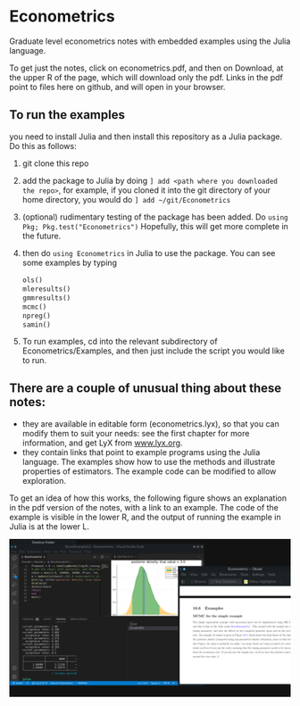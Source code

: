 # Econometrics
Graduate level econometrics notes with embedded examples using the Julia language.

To get just the notes, click on econometrics.pdf, and then on Download, at the upper R of the page, which will download only the pdf. Links in the pdf point to files here on github, and will open in your browser.

## To run the examples
you need to install Julia and then install this repository as a Julia package. Do this as follows:

1. git clone this repo

2. add the package to Julia by doing ```] add <path where you downloaded the repo>```, for example, if you cloned it into the git directory of your home directory, you would do ```] add ~/git/Econometrics```

3. (optional) rudimentary testing of the package has been added. Do ```using Pkg; Pkg.test("Econometrics")``` Hopefully, this will get more complete in the future.

4. then do ```using Econometrics``` in Julia to use the package. You can see some examples by typing 
   ```
   ols()
   mleresults()
   gmmresults()
   mcmc()
   npreg()
   samin()
   ```
   

5. To run examples, cd into the relevant subdirectory of Econometrics/Examples, and then just include the script you would like to run.

## There are a couple of unusual thing about these notes:
- they are available in editable form (econometrics.lyx), so that you can modify them to suit your needs: see the first chapter for more information, and get LyX from  www.lyx.org. 
- they contain links that point to example programs using the Julia language. The examples show how to use the methods and illustrate properties of estimators. The example code can be modified to allow exploration.

To get an idea of how this works, the following figure shows an explanation in the pdf version of the notes, with a link to an example. The code of the example is visible in the lower R, and the output of running the example in Julia is at the lower L.

![example](https://github.com/mcreel/Econometrics/blob/master/example.png)
